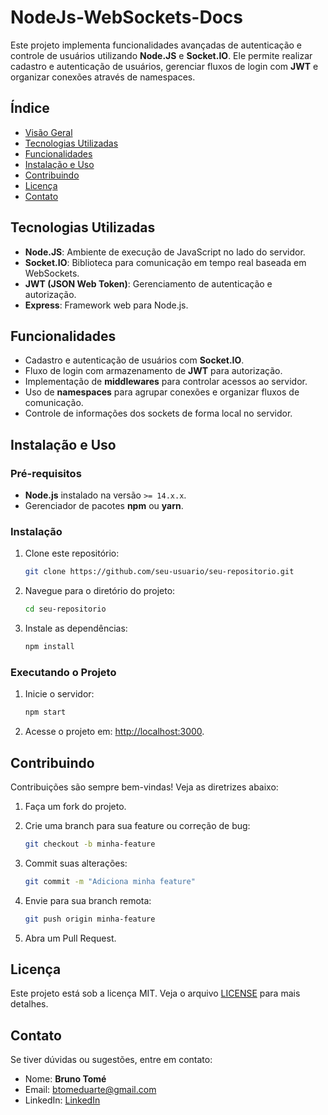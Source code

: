 # NodeJs-WebSockets-Docs

Este projeto implementa funcionalidades avançadas de autenticação e controle de usuários utilizando **Node.JS** e **Socket.IO**. Ele permite realizar cadastro e autenticação de usuários, gerenciar fluxos de login com **JWT** e organizar conexões através de namespaces.

## Índice

- [Visão Geral](#visão-geral)
- [Tecnologias Utilizadas](#tecnologias-utilizadas)
- [Funcionalidades](#funcionalidades)
- [Instalação e Uso](#instalação-e-uso)
- [Contribuindo](#contribuindo)
- [Licença](#licença)
- [Contato](#contato)

## Tecnologias Utilizadas

- **Node.JS**: Ambiente de execução de JavaScript no lado do servidor.
- **Socket.IO**: Biblioteca para comunicação em tempo real baseada em WebSockets.
- **JWT (JSON Web Token)**: Gerenciamento de autenticação e autorização.
- **Express**: Framework web para Node.js.

## Funcionalidades

- Cadastro e autenticação de usuários com **Socket.IO**.
- Fluxo de login com armazenamento de **JWT** para autorização.
- Implementação de **middlewares** para controlar acessos ao servidor.
- Uso de **namespaces** para agrupar conexões e organizar fluxos de comunicação.
- Controle de informações dos sockets de forma local no servidor.

## Instalação e Uso

### Pré-requisitos

- **Node.js** instalado na versão `>= 14.x.x`.
- Gerenciador de pacotes **npm** ou **yarn**.

### Instalação

1. Clone este repositório:

   ```bash
   git clone https://github.com/seu-usuario/seu-repositorio.git
   ```

2. Navegue para o diretório do projeto:

   ```bash
   cd seu-repositorio
   ```

3. Instale as dependências:

   ```bash
   npm install
   ```

### Executando o Projeto

1. Inicie o servidor:

   ```bash
   npm start
   ```

2. Acesse o projeto em: [http://localhost:3000](http://localhost:3000).

## Contribuindo

Contribuições são sempre bem-vindas! Veja as diretrizes abaixo:

1. Faça um fork do projeto.
2. Crie uma branch para sua feature ou correção de bug:

   ```bash
   git checkout -b minha-feature
   ```

3. Commit suas alterações:

   ```bash
   git commit -m "Adiciona minha feature"
   ```

4. Envie para sua branch remota:

   ```bash
   git push origin minha-feature
   ```

5. Abra um Pull Request.

## Licença

Este projeto está sob a licença MIT. Veja o arquivo [LICENSE](./LICENSE) para mais detalhes.

## Contato

Se tiver dúvidas ou sugestões, entre em contato:

- Nome: **Bruno Tomé**
- Email: [btomeduarte@gmail.com](mailto:seu.email@exemplo.com)
- LinkedIn: [LinkedIn](https://www.linkedin.com/in/bruno-tom%C3%A9-788129312/)
